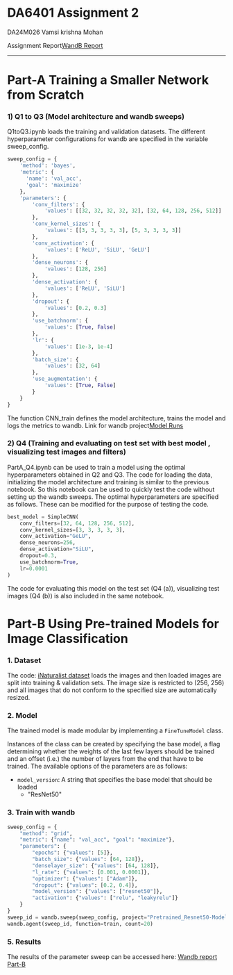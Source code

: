 # DA6401 Assignment 2
DA24M026
Vamsi krishna Mohan 

Assignment Report[WandB Report](https://wandb.ai/da24m026-indian-institute-of-technology-madras/Simple_cnn/reports/DA6401-Assignment-2---VmlldzoxMjE3ODE4OQ)

---
# Part-A Training a Smaller Network from Scratch
### 1) Q1 to Q3 (Model architecture and wandb sweeps)
Q1toQ3.ipynb loads the training and validation datasets. The different hyperparameter configurations for wandb are specified in the variable sweep_config. 
```python
sweep_config = {
    'method': 'bayes',
    'metric': {
      'name': 'val_acc',
      'goal': 'maximize'   
    },
    'parameters': {
        'conv_filters': {
            'values': [[32, 32, 32, 32, 32], [32, 64, 128, 256, 512]]
        },
        'conv_kernel_sizes': {
            'values': [[3, 3, 3, 3, 3], [5, 3, 3, 3, 3]]
        },
        'conv_activation': {
            'values': ['ReLU', 'SiLU', 'GeLU']
        },
        'dense_neurons': {
            'values': [128, 256] 
        },
        'dense_activation': {
            'values': ['ReLU', 'SiLU']
        },
        'dropout': {
            'values': [0.2, 0.3]
        },
        'use_batchnorm': {
            'values': [True, False]
        },
        'lr': {
            'values': [1e-3, 1e-4]
        },
        'batch_size': {
            'values': [32, 64]
        },
        'use_augmentation': {  
            'values': [True, False]
        }
    }
}
```
The function CNN_train defines the model architecture, trains the model and logs the metrics to wandb. Link for wandb project[Model Runs](https://wandb.ai/da24m026-indian-institute-of-technology-madras/Simple_cnn/reports/DA6401-Assignment-2---VmlldzoxMjE3ODE4OQ#question-2)

### 2) Q4 (Training and evaluating on test set with best model , visualizing test images and filters)
PartA_Q4.ipynb can be used to train a model using the optimal hyperparameters obtained in Q2 and Q3. The code for loading the data, initializing the model architecture and training is similar to the previous notebook. So this notebook can be used to quickly test the code without setting up the wandb sweeps. The optimal hyperparameters are specified as follows. These can be modified for the purpose of testing the code.
```python
best_model = SimpleCNN(
    conv_filters=[32, 64, 128, 256, 512], 
    conv_kernel_sizes=[3, 3, 3, 3, 3],
    conv_activation="GeLU",
    dense_neurons=256,
    dense_activation="SiLU",
    dropout=0.3,
    use_batchnorm=True,
    lr=0.0001
)
```

The code for evaluating this model on the test set (Q4 (a)), visualizing test images (Q4 (b))  is also included in the same notebook.

# Part-B Using Pre-trained Models for Image Classification

### 1. Dataset

The code: [iNaturalist dataset](https://github.com/vamsikrishnamohan/DA6401-Assingment2-/blob/main/data_loading.py) loads the images and then loaded images are split into training & validation sets. The image size is restricted to (256, 256) and all images that do not conform to the  specified size are automatically resized.

### 2. Model
The trained model is made modular by implementing a `FineTuneModel` class.  

Instances of the class can be created by specifying the base model, a flag determining whether the weights of the last few layers should be trained and an offset (i.e.) the number of layers from the end that have to be trained. The available options of the parameters are as follows:

- `model_version`: A string that specifies the base model that should be loaded
    + "ResNet50"


### 3. Train with wandb
```python
sweep_config = {
    "method": "grid",
    "metric": {"name": "val_acc", "goal": "maximize"}, 
    "parameters": {
        "epochs": {"values": [5]},
        "batch_size": {"values": [64, 128]},
        "denselayer_size": {"values": [64, 128]},
        "l_rate": {"values": [0.001, 0.0001]},
        "optimizer": {"values": ["Adam"]},
        "dropout": {"values": [0.2, 0.4]},
        "model_version": {"values": ["resnet50"]},
        "activation": {"values": ["relu", "leakyrelu"]}
    }
}
sweep_id = wandb.sweep(sweep_config, project="Pretrained_Resnet50-Model")# Run the Sweep Agent
wandb.agent(sweep_id, function=train, count=20)
```

### 5. Results
The results of the parameter sweep can be accessed here: [Wandb report Part-B](https://wandb.ai/da24m026-indian-institute-of-technology-madras/Simple_cnn/reports/DA6401-Assignment-2---VmlldzoxMjE3ODE4OQ#question-3)

